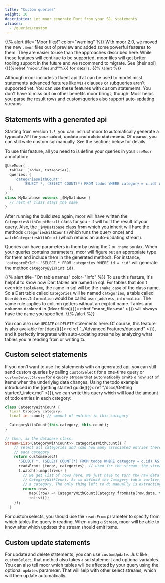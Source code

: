 ```yaml
---
title: "Custom queries"
weight: 10
description: Let moor generate Dart from your SQL statements
aliases:
  - /queries/custom
---
```


{{% alert title="Moor files!" color="warning" %}}
With moor 2.0, we moved the new `.moor` files out of preview and added some powerful features to them.
They are easier to use than the approaches described here. While these features will continue to
be supported, moor files will get better tooling support in the future and we recommend to
migrate. See [their api]({{%relref "moor_files.md"%}}) for details.
{{% /alert %}}

Although moor includes a fluent api that can be used to model most statements, advanced
features like `WITH` clauses or subqueries aren't supported yet. You can
use these features with custom statements. You don't have to miss out on other benefits
moor brings, though: Moor helps you parse the result rows and custom queries also
support auto-updating streams.

## Statements with a generated api
Starting from version `1.5`, you can instruct moor to automatically generate a typesafe
API for your select, update and delete statements. Of course, you can still write custom
 sql manually. See the sections below for details.

To use this feature, all you need to is define your queries in your `UseMoor` annotation:
```dart
@UseMoor(
  tables: [Todos, Categories],
  queries: {
    'categoriesWithCount':
        'SELECT *, (SELECT COUNT(*) FROM todos WHERE category = c.id) AS "amount" FROM categories c;'
  },
)
class MyDatabase extends _$MyDatabase {
  // rest of class stays the same
}
```
After running the build step again, moor will have written the `CategoriesWithCountResult` class for you -
it will hold the result of your query. Also, the `_$MyDatabase` class from which you inherit will have the
methods `categoriesWithCount` (which runs the query once) and `watchCategoriesWithCount` (which returns
an auto-updating stream).

Queries can have parameters in them by using the `?` or `:name` syntax. When your queries contains parameters,
moor will figure out an appropriate type for them and include them in the generated methods. For instance,
`'categoryById': 'SELECT * FROM categories WHERE id = :id'` will generate the method `categoryById(int id)`.

{{% alert title="On table names" color="info" %}}
To use this feature, it's helpful to know how Dart tables are named in sql. For tables that don't
override `tableName`, the name in sql will be the `snake_case` of the class name. So a Dart table
called `Categories` will be named `categories`, a table called `UserAddressInformation` would be
called `user_address_information`. The same rule applies to column getters without an explicit name.
Tables and columns declared in [Moor files]({{< relref "moor_files.md" >}}) will always have the
name you specified.
{{% /alert %}}

You can also use `UPDATE` or `DELETE` statements here. Of course, this feature is also available for 
[daos]({{< relref "../Advanced Features/daos.md" >}}),
and it perfectly integrates with auto-updating streams by analyzing what tables you're reading from or
writing to.

## Custom select statements
If you don't want to use the statements with an generated api, you can
still send custom queries by calling `customSelect` for a one-time query or
`customSelectStream` for a query stream that automatically emits a new set of items when
the underlying data changes. Using the todo example introduced in the 
[getting started guide]({{< ref "/docs/Getting started/_index.md" >}}), we can
write this query which will load the amount of todo entries in each category:
```dart
class CategoryWithCount {
  final Category category;
  final int count; // amount of entries in this category

  CategoryWithCount(this.category, this.count);
}

// then, in the database class:
Stream<List<CategoryWithCount>> categoriesWithCount() {
    // select all categories and load how many associated entries there are for
    // each category
    return customSelect(
      'SELECT *, (SELECT COUNT(*) FROM todos WHERE category = c.id) AS "amount" FROM categories c;',
      readsFrom: {todos, categories}, // used for the stream: the stream will update when either table changes
      ).watch().map((rows) {
        // we get list of rows here. We just have to turn the raw data from the row into a
        // CategoryWithCount. As we defined the Category table earlier, moor knows how to parse
        // a category. The only thing left to do manually is extracting the amount
        return rows
          .map((row) => CategoryWithCount(Category.fromData(row.data, this), row.readInt('amount')))
          .toList();
    });
  }
```
For custom selects, you should use the `readsFrom` parameter to specify from which tables the query is
reading. When using a `Stream`, moor will be able to know after which updates the stream should emit
items. 

## Custom update statements
For update and delete statements, you can use `customUpdate`. Just like `customSelect`, that method
also takes a sql statement and optional variables. You can also tell moor which tables will be
affected by your query using the optional `updates` parameter. That will help with other select
streams, which will then update automatically.
